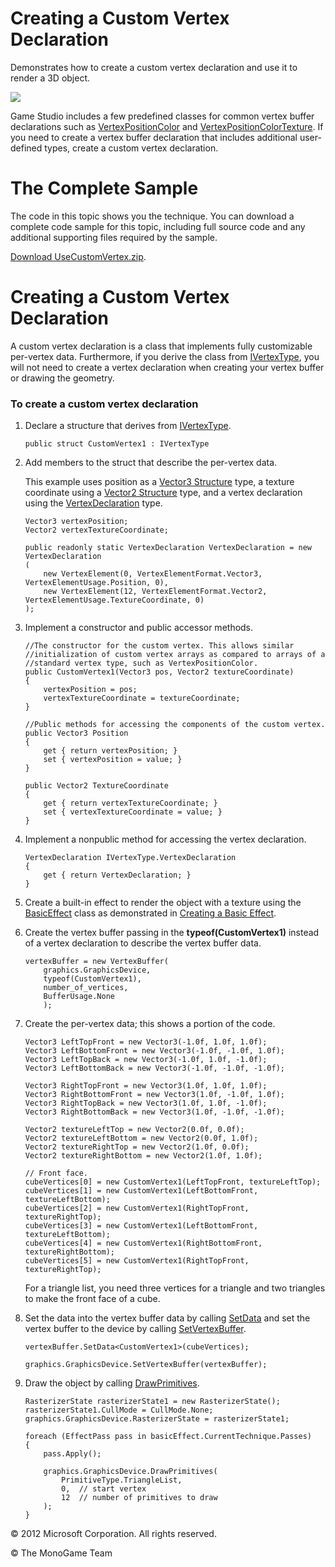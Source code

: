 

# Creating a Custom Vertex Declaration

Demonstrates how to create a custom vertex declaration and use it to render a 3D object.

![](graphics_custom_vertex.png)

Game Studio includes a few predefined classes for common vertex buffer declarations such as [VertexPositionColor](xref:Microsoft.Xna.Framework.Graphics.VertexPositionColor) and [VertexPositionColorTexture](xref:Microsoft.Xna.Framework.Graphics.VertexPositionColorTexture). If you need to create a vertex buffer declaration that includes additional user-defined types, create a custom vertex declaration.

# The Complete Sample

The code in this topic shows you the technique. You can download a complete code sample for this topic, including full source code and any additional supporting files required by the sample.

[Download UseCustomVertex.zip](http://go.microsoft.com/fwlink/?LinkId=258740).

# Creating a Custom Vertex Declaration

A custom vertex declaration is a class that implements fully customizable per-vertex data. Furthermore, if you derive the class from [IVertexType](xref:Microsoft.Xna.Framework.Graphics.IVertexType), you will not need to create a vertex declaration when creating your vertex buffer or drawing the geometry.

### To create a custom vertex declaration

1.  Declare a structure that derives from [IVertexType](xref:Microsoft.Xna.Framework.Graphics.IVertexType).
    
    ```
    public struct CustomVertex1 : IVertexType
    ```
    
2.  Add members to the struct that describe the per-vertex data.
    
    This example uses position as a [Vector3 Structure](xref:Microsoft.Xna.Framework.Vector3) type, a texture coordinate using a [Vector2 Structure](xref:Microsoft.Xna.Framework.Vector2) type, and a vertex declaration using the [VertexDeclaration](xref:Microsoft.Xna.Framework.Graphics.VertexDeclaration) type.
    
    ```
    Vector3 vertexPosition;
    Vector2 vertexTextureCoordinate;
    
    public readonly static VertexDeclaration VertexDeclaration = new VertexDeclaration
    (
        new VertexElement(0, VertexElementFormat.Vector3, VertexElementUsage.Position, 0),
        new VertexElement(12, VertexElementFormat.Vector2, VertexElementUsage.TextureCoordinate, 0)
    );
    ```
    
3.  Implement a constructor and public accessor methods.
    
    ```
    //The constructor for the custom vertex. This allows similar 
    //initialization of custom vertex arrays as compared to arrays of a 
    //standard vertex type, such as VertexPositionColor.
    public CustomVertex1(Vector3 pos, Vector2 textureCoordinate)
    {
        vertexPosition = pos;
        vertexTextureCoordinate = textureCoordinate;
    }
    
    //Public methods for accessing the components of the custom vertex.
    public Vector3 Position
    {
        get { return vertexPosition; }
        set { vertexPosition = value; }
    }
    
    public Vector2 TextureCoordinate
    {
        get { return vertexTextureCoordinate; }
        set { vertexTextureCoordinate = value; }
    }
    ```
    
4.  Implement a nonpublic method for accessing the vertex declaration.
    
    ```
    VertexDeclaration IVertexType.VertexDeclaration
    {
        get { return VertexDeclaration; }
    }
    ```
    
5.  Create a built-in effect to render the object with a texture using the [BasicEffect](xref:Microsoft.Xna.Framework.Graphics.BasicEffect) class as demonstrated in [Creating a Basic Effect](Use_BasicEffect.md).
    
6.  Create the vertex buffer passing in the **typeof(CustomVertex1)** instead of a vertex declaration to describe the vertex buffer data.
    
    ```
    vertexBuffer = new VertexBuffer(
        graphics.GraphicsDevice,
        typeof(CustomVertex1),
        number_of_vertices,
        BufferUsage.None
        );
    ```
    
7.  Create the per-vertex data; this shows a portion of the code.
    
    ```
    Vector3 LeftTopFront = new Vector3(-1.0f, 1.0f, 1.0f);
    Vector3 LeftBottomFront = new Vector3(-1.0f, -1.0f, 1.0f);
    Vector3 LeftTopBack = new Vector3(-1.0f, 1.0f, -1.0f);
    Vector3 LeftBottomBack = new Vector3(-1.0f, -1.0f, -1.0f);
    
    Vector3 RightTopFront = new Vector3(1.0f, 1.0f, 1.0f);
    Vector3 RightBottomFront = new Vector3(1.0f, -1.0f, 1.0f);
    Vector3 RightTopBack = new Vector3(1.0f, 1.0f, -1.0f);
    Vector3 RightBottomBack = new Vector3(1.0f, -1.0f, -1.0f);
    
    Vector2 textureLeftTop = new Vector2(0.0f, 0.0f);
    Vector2 textureLeftBottom = new Vector2(0.0f, 1.0f);
    Vector2 textureRightTop = new Vector2(1.0f, 0.0f);
    Vector2 textureRightBottom = new Vector2(1.0f, 1.0f);
    
    // Front face.
    cubeVertices[0] = new CustomVertex1(LeftTopFront, textureLeftTop);
    cubeVertices[1] = new CustomVertex1(LeftBottomFront, textureLeftBottom);
    cubeVertices[2] = new CustomVertex1(RightTopFront, textureRightTop);
    cubeVertices[3] = new CustomVertex1(LeftBottomFront, textureLeftBottom);
    cubeVertices[4] = new CustomVertex1(RightBottomFront, textureRightBottom);
    cubeVertices[5] = new CustomVertex1(RightTopFront, textureRightTop);
    ```
    
    For a triangle list, you need three vertices for a triangle and two triangles to make the front face of a cube.
    
8.  Set the data into the vertex buffer data by calling [SetData](xref:Microsoft.Xna.Framework.Graphics.VertexBuffer.SetData) and set the vertex buffer to the device by calling [SetVertexBuffer](xref:Microsoft.Xna.Framework.Graphics.GraphicsDevice.SetVertexBuffer).
    
    ```
    vertexBuffer.SetData<CustomVertex1>(cubeVertices);
    
    graphics.GraphicsDevice.SetVertexBuffer(vertexBuffer);
    ```
    
9.  Draw the object by calling [DrawPrimitives](xref:Microsoft.Xna.Framework.Graphics.GraphicsDevice.DrawPrimitives).
    
    ```
    RasterizerState rasterizerState1 = new RasterizerState();
    rasterizerState1.CullMode = CullMode.None;
    graphics.GraphicsDevice.RasterizerState = rasterizerState1;
    
    foreach (EffectPass pass in basicEffect.CurrentTechnique.Passes)
    {
        pass.Apply();
    
        graphics.GraphicsDevice.DrawPrimitives(
            PrimitiveType.TriangleList,
            0,  // start vertex
            12  // number of primitives to draw
        );
    }
    ```
    

© 2012 Microsoft Corporation. All rights reserved.  

© The MonoGame Team